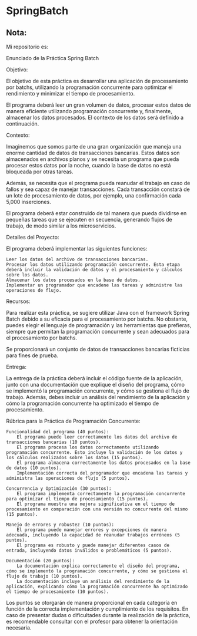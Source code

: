 # SpringBatch

## Nota:
Mi repositorio es: 

Enunciado de la Práctica Spring Batch

Objetivo:

El objetivo de esta práctica es desarrollar una aplicación de procesamiento por batchs, utilizando la programación concurrente para optimizar el rendimiento y minimizar el tiempo de procesamiento.

El programa deberá leer un gran volumen de datos, procesar estos datos de manera eficiente utilizando programación concurrente y, finalmente, almacenar los datos procesados. El contexto de los datos será definido a continuación.

Contexto:

Imaginemos que somos parte de una gran organización que maneja una enorme cantidad de datos de transacciones bancarias. Estos datos son almacenados en archivos planos y se necesita un programa que pueda procesar estos datos por la noche, cuando la base de datos no está bloqueada por otras tareas.

Además, se necesita que el programa pueda reanudar el trabajo en caso de fallos y sea capaz de manejar transacciones. Cada transacción constará de un lote de procesamiento de datos, por ejemplo, una confirmación cada 5,000 inserciones.

El programa deberá estar construido de tal manera que pueda dividirse en pequeñas tareas que se ejecuten en secuencia, generando flujos de trabajo, de modo similar a los microservicios.

Detalles del Proyecto:

El programa deberá implementar las siguientes funciones:

    Leer los datos del archivo de transacciones bancarias.
    Procesar los datos utilizando programación concurrente. Esta etapa deberá incluir la validación de datos y el procesamiento y cálculos sobre los datos.
    Almacenar los datos procesados en la base de datos.
    Implementar un programador que encadene las tareas y administre las operaciones de flujo.

Recursos:

Para realizar esta práctica, se sugiere utilizar Java con el framework Spring Batch debido a su eficacia para el procesamiento por batchs. No obstante, puedes elegir el lenguaje de programación y las herramientas que prefieras, siempre que permitan la programación concurrente y sean adecuados para el procesamiento por batchs.

Se proporcionará un conjunto de datos de transacciones bancarias ficticias para fines de prueba.

Entrega:

La entrega de la práctica deberá incluir el código fuente de la aplicación, junto con una documentación que explique el diseño del programa, cómo se implementó la programación concurrente, y cómo se gestiona el flujo de trabajo. Además, debes incluir un análisis del rendimiento de la aplicación y cómo la programación concurrente ha optimizado el tiempo de procesamiento.

Rúbrica para la Práctica de Programación Concurrente:

    Funcionalidad del programa (40 puntos):
        El programa puede leer correctamente los datos del archivo de transacciones bancarias (10 puntos).
        El programa procesa los datos correctamente utilizando programación concurrente. Esto incluye la validación de los datos y los cálculos realizados sobre los datos (15 puntos).
        El programa almacena correctamente los datos procesados en la base de datos (10 puntos).
        Implementación correcta del programador que encadena las tareas y administra las operaciones de flujo (5 puntos).

    Concurrencia y Optimización (30 puntos):
        El programa implementa correctamente la programación concurrente para optimizar el tiempo de procesamiento (15 puntos).
        El programa muestra una mejora significativa en el tiempo de procesamiento en comparación con una versión no concurrente del mismo (15 puntos).

    Manejo de errores y robustez (10 puntos):
        El programa puede manejar errores y excepciones de manera adecuada, incluyendo la capacidad de reanudar trabajos erróneos (5 puntos).
        El programa es robusto y puede manejar diferentes casos de entrada, incluyendo datos inválidos o problemáticos (5 puntos).

    Documentación (20 puntos):
        La documentación explica correctamente el diseño del programa, cómo se implementó la programación concurrente, y cómo se gestiona el flujo de trabajo (10 puntos).
        La documentación incluye un análisis del rendimiento de la aplicación, explicando cómo la programación concurrente ha optimizado el tiempo de procesamiento (10 puntos).

Los puntos se otorgarán de manera proporcional en cada categoría en función de la correcta implementación y cumplimiento de los requisitos. En caso de presentar dudas o dificultades durante la realización de la práctica, es recomendable consultar con el profesor para obtener la orientación necesaria.
